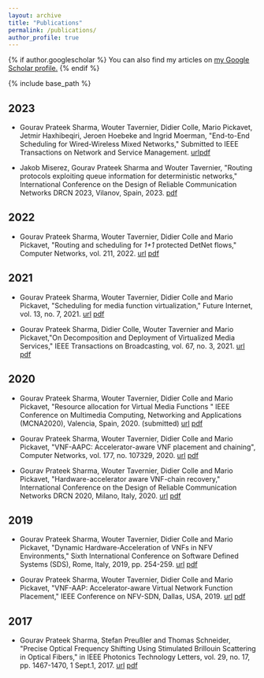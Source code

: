 ```yaml
---
layout: archive
title: "Publications"
permalink: /publications/
author_profile: true
---
```


{% if author.googlescholar %}
  You can also find my articles on <u><a href="{{author.googlescholar}}">my Google Scholar profile</a>.</u>
{% endif %}

{% include base_path %}


## 2023
* Gourav Prateek Sharma, Wouter Tavernier, Didier Colle, Mario Pickavet,
Jetmir Haxhibeqiri, Jeroen Hoebeke and Ingrid Moerman, "End-to-End Scheduling for Wired-Wireless Mixed Networks," Submitted to IEEE Transactions on Network and Service Management. [url]()[pdf](https://gourav-prateek-sharma.github.io/files/_.pdf)

* Jakob Miserez, Gourav Prateek Sharma and Wouter Tavernier, "Routing protocols exploiting queue information for deterministic networks," International Conference on the Design of Reliable Communication Networks DRCN 2023, Vilanov, Spain, 2023. [pdf](https://gourav-prateek-sharma.github.io/files/publications/routing_proto_queue.pdf)

## 2022
* Gourav Prateek Sharma, Wouter Tavernier, Didier Colle and Mario Pickavet, "Routing and scheduling for _1+1_ protected DetNet flows," Computer Networks, vol. 211, 2022. [url](https://www.sciencedirect.com/science/article/pii/S1389128622001372) [pdf](https://gourav-prateek-sharma.github.io/files/publications/1+1_rtsch_detnet.pdf)

## 2021
* Gourav Prateek Sharma, Wouter Tavernier, Didier Colle and Mario Pickavet, "Scheduling for media function virtualization," Future Internet, vol. 13, no. 7, 2021. [url](https://www.mdpi.com/1999-5903/13/7/167) [pdf](https://gourav-prateek-sharma.github.io/files/publications/schd_mfv.pdf)

* Gourav Prateek Sharma, Didier Colle, Wouter Tavernier and Mario Pickavet,"On Decomposition and Deployment of Virtualized Media Services," IEEE Transactions on Broadcasting, vol. 67, no. 3, 2021. [url]() [pdf](https://gourav-prateek-sharma.github.io/files/publications/deploy_decomp_mfv.pdf)

## 2020

* Gourav Prateek Sharma, Wouter Tavernier, Didier Colle and Mario Pickavet, "Resource allocation for Virtual Media Functions " IEEE Conference on Multimedia Computing, Networking and Applications (MCNA2020), Valencia, Spain, 2020. (submitted) [url](https://ieeexplore.ieee.org/abstract/document/9264280) [pdf](https://gourav-prateek-sharma.github.io/files/publications/resource_improv_vmf.pdf)

* Gourav Prateek Sharma, Wouter Tavernier, Didier Colle and Mario Pickavet, "VNF-AAPC: Accelerator-aware VNF placement and chaining", Computer Networks, vol. 177, no. 107329, 2020. [url](https://www.sciencedirect.com/science/article/pii/S138912862030058X) [pdf](https://gourav-prateek-sharma.github.io/files/publications/vnf_aapc.pdf)

* Gourav Prateek Sharma, Wouter Tavernier, Didier Colle and Mario Pickavet, "Hardware-accelerator aware VNF-chain recovery," International Conference on the Design of Reliable Communication Networks DRCN 2020, Milano, Italy, 2020. [url](https://ieeexplore.ieee.org/abstract/document/9089375) [pdf](https://gourav-prateek-sharma.github.io/files/publications/hw_accel_aware_vnf_recov.pdf)

## 2019
* Gourav Prateek Sharma, Wouter Tavernier, Didier Colle and Mario Pickavet, "Dynamic Hardware-Acceleration of VNFs in NFV Environments," Sixth International Conference on Software Defined Systems (SDS), Rome, Italy, 2019, pp. 254-259. [url](https://ieeexplore.ieee.org/abstract/document/8768671) [pdf](https://gourav-prateek-sharma.github.io/files/publications/dynamic_vnf_accel.pdf)

* Gourav Prateek Sharma, Wouter Tavernier, Didier Colle and Mario Pickavet, "VNF-AAP: Accelerator-aware Virtual Network Function Placement," IEEE Conference on NFV-SDN, Dallas, USA, 2019. [url](https://ieeexplore.ieee.org/abstract/document/9040061) [pdf](https://gourav-prateek-sharma.github.io/files/publications/vnf_aap.pdf)


## 2017
* Gourav Prateek Sharma, Stefan Preußler and Thomas Schneider, "Precise Optical Frequency Shifting Using Stimulated Brillouin Scattering in Optical Fibers," in IEEE Photonics Technology Letters, vol. 29, no. 17, pp. 1467-1470, 1 Sept.1, 2017. [url](https://ieeexplore.ieee.org/abstract/document/7987017/) [pdf](https://gourav-prateek-sharma.github.io/files/precise_opt_freq_shift.pdf)
